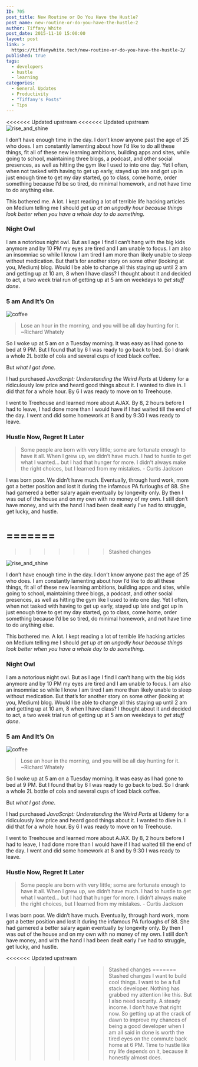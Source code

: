 ```yaml
---
ID: 705
post_title: New Routine or Do You Have the Hustle?
post_name: new-routine-or-do-you-have-the-hustle-2
author: Tiffany White
post_date: 2015-11-10 15:00:00
layout: post
link: >
  https://tiffanywhite.tech/new-routine-or-do-you-have-the-hustle-2/
published: true
tags:
  - developers
  - hustle
  - learning
categories:
  - General Updates
  - Productivity
  - "Tiffany's Posts"
  - Tips
---
```

<<<<<<< Updated upstream
<<<<<<< Updated upstream
<img class="aligncenter" src="http://helloburgh.me/wp-content/uploads/2015/11/wpid-IW1IXLIOY5.jpg" alt="rise_and_shine" />

I don’t have enough time in the day. I don’t know anyone past the age of 25 who does. I am constantly lamenting about how I’d like to do all these things, fit all of these new learning ambitions, building apps and sites, while going to school, maintaining three blogs, a podcast, and other social presences, as well as hitting the gym like I used to into one day. Yet I often, when not tasked with having to get up early, stayed up late and got up in just enough time to get my day started, go to class, come home, order something because I’d be so tired, do minimal homework, and not have time to do anything else.

This bothered me. A lot. I kept reading a lot of terrible life hacking articles on Medium telling me I should <em>get up at an ungodly hour because things look better when you have a whole day to do something</em>.
<h3>Night Owl</h3>
I am a notorious night owl. But as I age I find I can’t hang with the big kids anymore and by 10 PM my eyes are tired and I am unable to focus. I am also an insomniac so while I know I am tired I am more than likely unable to sleep without medication. But that’s for another story on some other (looking at you, Medium) blog. Would I be able to change all this staying up until 2 am and getting up at 10 am, 8 when I have class? I thought about it and decided to act, a two week trial run of getting up at 5 am on weekdays to <em>get stuff done</em>.
<h3>5 am And It’s On</h3>
<img class="aligncenter" src="http://helloburgh.me/wp-content/uploads/2015/11/wpid-ASJL0UIGOR.jpg" alt="coffee" />
<blockquote>Lose an hour in the morning, and you will be all day hunting for it. ~Richard Whately</blockquote>
So I woke up at 5 am on a Tuesday morning. It was easy as I had gone to bed at 9 PM. But I found that by 6 I was ready to go back to bed. So I drank a whole 2L bottle of cola and several cups of iced black coffee.

But <em>what I got done</em>.

I had purchased <em>JavaScript: Understanding the Weird Parts</em> at Udemy for a ridiculously low price and heard good things about it. I wanted to dive in. I did that for a whole hour. By 6 I was ready to move on to Treehouse.

I went to Treehouse and learned more about AJAX. By 8, 2 hours before I had to leave, I had done more than I would have if I had waited till the end of the day. I went and did some homework at 8 and by 9:30 I was ready to leave.
<h3>Hustle Now, Regret It Later</h3>
<blockquote>Some people are born with very little; some are fortunate enough to have it all. When I grew up, we didn’t have much. I had to hustle to get what I wanted… but I had that hunger for more. I didn’t always make the right choices, but I learned from my mistakes.
- Curtis Jackson</blockquote>
I was born poor. We didn’t have much. Eventually, through hard work, mom got a better position and lost it during the infamous PA furloughs of 88. She had garnered a better salary again eventually by longevity only. By then I was out of the house and on my own with no money of my own. I still don’t have money, and with the hand I had been dealt early I’ve had to struggle, get lucky, and hustle.

=======
=======
>>>>>>> Stashed changes
<img class="aligncenter" src="http://helloburgh.me/wp-content/uploads/2015/11/wpid-IW1IXLIOY5.jpg" alt="rise_and_shine" />

I don’t have enough time in the day. I don’t know anyone past the age of 25 who does. I am constantly lamenting about how I’d like to do all these things, fit all of these new learning ambitions, building apps and sites, while going to school, maintaining three blogs, a podcast, and other social presences, as well as hitting the gym like I used to into one day. Yet I often, when not tasked with having to get up early, stayed up late and got up in just enough time to get my day started, go to class, come home, order something because I’d be so tired, do minimal homework, and not have time to do anything else.

This bothered me. A lot. I kept reading a lot of terrible life hacking articles on Medium telling me I should <em>get up at an ungodly hour because things look better when you have a whole day to do something</em>.
<h3>Night Owl</h3>
I am a notorious night owl. But as I age I find I can’t hang with the big kids anymore and by 10 PM my eyes are tired and I am unable to focus. I am also an insomniac so while I know I am tired I am more than likely unable to sleep without medication. But that’s for another story on some other (looking at you, Medium) blog. Would I be able to change all this staying up until 2 am and getting up at 10 am, 8 when I have class? I thought about it and decided to act, a two week trial run of getting up at 5 am on weekdays to <em>get stuff done</em>.
<h3>5 am And It’s On</h3>
<img class="aligncenter" src="http://helloburgh.me/wp-content/uploads/2015/11/wpid-ASJL0UIGOR.jpg" alt="coffee" />
<blockquote>Lose an hour in the morning, and you will be all day hunting for it. ~Richard Whately</blockquote>
So I woke up at 5 am on a Tuesday morning. It was easy as I had gone to bed at 9 PM. But I found that by 6 I was ready to go back to bed. So I drank a whole 2L bottle of cola and several cups of iced black coffee.

But <em>what I got done</em>.

I had purchased <em>JavaScript: Understanding the Weird Parts</em> at Udemy for a ridiculously low price and heard good things about it. I wanted to dive in. I did that for a whole hour. By 6 I was ready to move on to Treehouse.

I went to Treehouse and learned more about AJAX. By 8, 2 hours before I had to leave, I had done more than I would have if I had waited till the end of the day. I went and did some homework at 8 and by 9:30 I was ready to leave.
<h3>Hustle Now, Regret It Later</h3>
<blockquote>Some people are born with very little; some are fortunate enough to have it all. When I grew up, we didn’t have much. I had to hustle to get what I wanted… but I had that hunger for more. I didn’t always make the right choices, but I learned from my mistakes.
- Curtis Jackson</blockquote>
I was born poor. We didn’t have much. Eventually, through hard work, mom got a better position and lost it during the infamous PA furloughs of 88. She had garnered a better salary again eventually by longevity only. By then I was out of the house and on my own with no money of my own. I still don’t have money, and with the hand I had been dealt early I’ve had to struggle, get lucky, and hustle.

<<<<<<< Updated upstream
>>>>>>> Stashed changes
=======
>>>>>>> Stashed changes
I want to build cool things. I want to be a full stack developer. Nothing has grabbed my attention like this. But I also need security. A steady income. I don’t have that right now. So getting up at the crack of dawn to improve my chances of being a good developer when I am all said in done is worth the tired eyes on the commute back home at 6 PM. Time to hustle like my life depends on it, because it honestly almost does.
